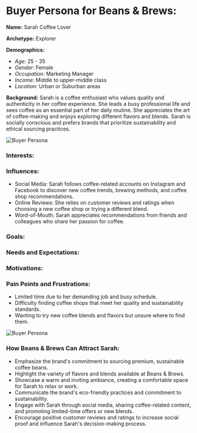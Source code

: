 # Buyer Persona for Beans & Brews:

**Name:** Sarah Coffee Lover

**Archetype:** Explorer

**Demographics:**
- *Age:* 25 - 35
- *Gender:* Female
- *Occupation:* Marketing Manager
- *Income:* Middle to upper-middle class
- *Location:* Urban or Suburban areas

**Background:**
Sarah is a coffee enthusiast who values quality and authenticity in her coffee experience. She leads a busy professional life and sees coffee as an essential part of her daily routine. She appreciates the art of coffee-making and enjoys exploring different flavors and blends. Sarah is socially conscious and prefers brands that prioritize sustainability and ethical sourcing practices.

![Buyer Persona](../docs/images/UserPersona.jpg)

### Interests: 

### Influences:
- Social Media: Sarah follows coffee-related accounts on Instagram and Facebook to discover new coffee trends, brewing methods, and coffee shop recommendations.
- Online Reviews: She relies on customer reviews and ratings when choosing a new coffee shop or trying a different blend.
- Word-of-Mouth: Sarah appreciates recommendations from friends and colleagues who share her passion for coffee.

### Goals:

### Needs and Expectations: 

### Motivations:


### Pain Points and Frustrations:
- Limited time due to her demanding job and busy schedule.
- Difficulty finding coffee shops that meet her quality and sustainability standards.
- Wanting to try new coffee blends and flavors but unsure where to find them.


![Buyer Persona](../docs/images/UserPersona-2.jpg)

### How Beans & Brews Can Attract Sarah:

- Emphasize the brand's commitment to sourcing premium, sustainable coffee beans.
- Highlight the variety of flavors and blends available at Beans & Brews.
- Showcase a warm and inviting ambiance, creating a comfortable space for Sarah to relax or work.
- Communicate the brand's eco-friendly practices and commitment to sustainability.
- Engage with Sarah through social media, sharing coffee-related content, and promoting limited-time offers or new blends.
- Encourage positive customer reviews and ratings to increase social proof and influence Sarah's decision-making process.